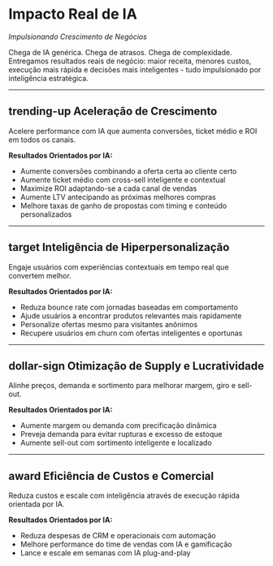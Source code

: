 # Impacto Real de IA
*Impulsionando Crescimento de Negócios*

Chega de IA genérica. Chega de atrasos. Chega de complexidade.
Entregamos resultados reais de negócio: maior receita, menores custos, execução mais rápida e decisões mais inteligentes - tudo impulsionado por inteligência estratégica.

---

## trending-up Aceleração de Crescimento
Acelere performance com IA que aumenta conversões, ticket médio e ROI em todos os canais.

**Resultados Orientados por IA:**
- Aumente conversões combinando a oferta certa ao cliente certo
- Aumente ticket médio com cross-sell inteligente e contextual
- Maximize ROI adaptando-se a cada canal de vendas
- Aumente LTV antecipando as próximas melhores compras
- Melhore taxas de ganho de propostas com timing e conteúdo personalizados

---

## target Inteligência de Hiperpersonalização
Engaje usuários com experiências contextuais em tempo real que convertem melhor.

**Resultados Orientados por IA:**
- Reduza bounce rate com jornadas baseadas em comportamento
- Ajude usuários a encontrar produtos relevantes mais rapidamente
- Personalize ofertas mesmo para visitantes anônimos
- Recupere usuários em churn com ofertas inteligentes e oportunas

---

## dollar-sign Otimização de Supply e Lucratividade
Alinhe preços, demanda e sortimento para melhorar margem, giro e sell-out.

**Resultados Orientados por IA:**
- Aumente margem ou demanda com precificação dinâmica
- Preveja demanda para evitar rupturas e excesso de estoque
- Aumente sell-out com sortimento inteligente e localizado

---

## award Eficiência de Custos e Comercial
Reduza custos e escale com inteligência através de execução rápida orientada por IA.

**Resultados Orientados por IA:**
- Reduza despesas de CRM e operacionais com automação
- Melhore performance do time de vendas com IA e gamificação
- Lance e escale em semanas com IA plug-and-play